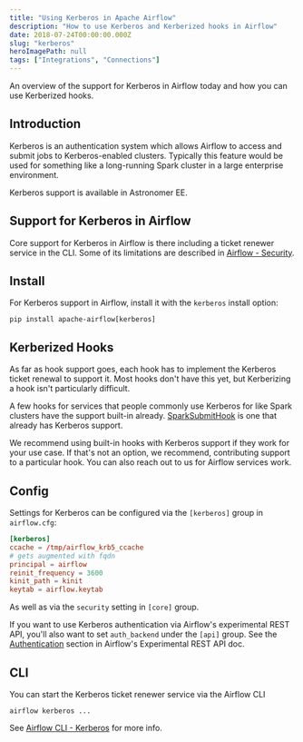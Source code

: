 ```yaml
---
title: "Using Kerberos in Apache Airflow"
description: "How to use Kerberos and Kerberized hooks in Airflow"
date: 2018-07-24T00:00:00.000Z
slug: "kerberos"
heroImagePath: null
tags: ["Integrations", "Connections"]
---
```


An overview of the support for Kerberos in Airflow today and how you can use Kerberized hooks.

## Introduction

Kerberos is an authentication system which allows Airflow to access and submit jobs to Kerberos-enabled clusters.  Typically this feature would be used for something like a long-running Spark cluster in a large enterprise environment.

Kerberos support is available in Astronomer EE.

## Support for Kerberos in Airflow

Core support for Kerberos in Airflow is there including a ticket renewer service in the CLI.  Some of its limitations are described in [Airflow - Security](https://airflow.readthedocs.io/en/latest/security.html?highlight=kerberos#kerberos).

## Install

For Kerberos support in Airflow, install it with the `kerberos` install option:

```shell
pip install apache-airflow[kerberos]
```

## Kerberized Hooks

As far as hook support goes, each hook has to implement the Kerberos ticket renewal to support it.  Most hooks don't have this yet, but Kerberizing a hook isn't particularly difficult.

A few hooks for services that people commonly use Kerberos for like Spark clusters have the support built-in already.  [SparkSubmitHook](https://registry.astronomer.io/providers/spark/modules/sparksubmithook) is one that already has Kerberos support.

We recommend using built-in hooks with Kerberos support if they work for your use case.  If that's not an option, we recommend, contributing support to a particular hook.  You can also reach out to us for Airflow services work.

## Config

Settings for Kerberos can be configured via the `[kerberos]` group in `airflow.cfg`:

```toml
[kerberos]
ccache = /tmp/airflow_krb5_ccache
# gets augmented with fqdn
principal = airflow
reinit_frequency = 3600
kinit_path = kinit
keytab = airflow.keytab
```

As well as via the `security` setting in `[core]` group.

If you want to use Kerberos authentication via Airflow's experimental REST API, you'll also want to set `auth_backend` under the `[api]` group.  See the [Authentication](https://airflow.readthedocs.io/en/latest/api.html?highlight=kerberos#authentication) section in Airflow's Experimental REST API doc.

## CLI

You can start the Kerberos ticket renewer service via the Airflow CLI

```shell
airflow kerberos ...
```

See [Airflow CLI - Kerberos](https://airflow.readthedocs.io/en/latest/cli.html#kerberos) for more info.
